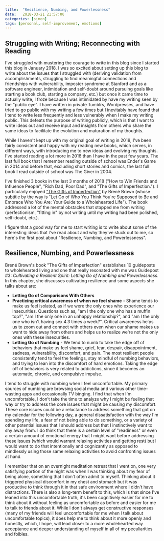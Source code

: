```yaml
---
title:  "Resilience, Numbing, and Powerlessness"
date:   2018-03-21 21:57:00
categories: [simon]
tags: [personal, self-improvement, emotions]
---
```


## Struggling with Writing; Reconnecting with Reading

I've struggled with mustering the courage to write in this blog since I started this blog in January 2018. I was so excited about setting up this blog to write about the issues that I struggled with (deriving validation from accomplishments, struggling to find meaningful connections and friendships with vulnerability, imposter syndrome at Stanford and as a software engineer, intimidation and self-doubt around pursuing goals like starting a book club, starting a company, etc.) but once it came time to actually write, I froze because I was intimidated by have my writing seen by the "public eye". I have written in private Tumblrs, Wordpresses, and have tried to go public with my writing a few times but I inevitably have found that I tend to write less frequently and less vulnerably when I make my writing public. This defeats the purpose of writing publicly, which is that I want to write ideas out and receive input and insights from others who share the same ideas to facilitate the evolution and maturation of my thoughts. 

While I haven't kept up with my original goal of writing in 2018, I've been fairly consistent and happy with my reading new books, which serves, in different ways, with introducing me to new ideas and evolving my thoughts. I've started reading a lot more in 2018 than I have in the past few years. The last full book that I remember reading outside of school was Ender's Game in 2014 and before that, excluding short stories and comics, the last full book I read outside of school was The Giver in 2004. 

I've finished 3 books in the last 3 months of 2018 ("How to Win Friends and Influence People", "Rich Dad, Poor Dad", and "The Gifts of Imperfection."). I particularly enjoyed ["The Gifts of Imperfection"](https://www.hazelden.org/HAZ_MEDIA/2545_GiftsofImperfection.pdf) by Brené Brown (whose subtitle by the way is "Let Go of Who You Think You're Supposed to Be and Embrace Who You Are: Your Guide to a Wholehearted Life"). The book addressed a lot of the mental obstacles that stopped me from writing (perfectionism, "fitting in" by not writing until my writing had been polished, self-doubt, etc.).

I figure that a good way for me to start writing is to write about some of the interesting ideas that I've read about and why they've stuck out to me, so here's the first post about "Resilience, Numbing, and Powerlessness".

## Resilience, Numbing, and Powerlessness

Brené Brown's book "The Gifts of Imperfection" establishes 10 guideposts to wholehearted living and one that really resonated with me was Guidepost #3: *Cultivating a Resilient Spirit: Letting Go of Numbing and Powerlessness*. In this chapter, she discusses cultivating resilience and some aspects she talks about are:
* **Letting Go of Comparisons With Others**
* **Practicing critical awareness of when we feel shame** - Shame tends to make us feel isolated, as if we were the only ones who experience our insecurities. Questions such as, "am I the only one who has a muffin top?", "am I the only one in an unhappy relationship?", and "am I the only one who isn't having sex 4.3 times a week?". Critical awareness helps us to zoom out and connect with others even when our shame makes us want to hide away from others and helps us to realize we're not the only ones with these insecurities.
* **Letting Go of Numbing** - We tend to numb to take the edge off of behaviors that make us feel shame, grief, fear, despair, disappointment, sadness, vulnerability, discomfort, and pain. The most resilient people consistently tend to feel the feelings, stay mindful of numbing behaviors, and trying to lean into the discomfort of hard emotions. Taking the edge off of behaviors is very related to addictions, since it becomes an automatic, chronic, and compulsive impulse.

I tend to struggle with numbing when I feel uncomfortable. My primary sources of numbing are browsing social media and various other time-wasting apps and occasionally TV binging. I find that when I'm uncomfortable, I don't take the time to analyze why I might be feeling that way or try to address the core issues that might be causing my discomfort. These core issues could be a reluctance to address something that got on my calendar for the following day, a general dissatisfaction with the way I'm spending my life, a fear of not being able to do something, or a variety of other potential issues that I should address but that I instinctively want to shy away from. I do think that there is a certain level of "readiness" or even a certain amount of emotional energy that I might want before addressing these issues (which would warrant relaxing activities and getting rest) but I would want to do that intentionally and cognizantly as opposed to mindlessly using those same relaxing activities to avoid confronting issues at hand.

I remember that on an overnight meditation retreat that I went on, one very satisfying portion of the night was when I was thinking about my fear of being alone, something that I don't often admit to myself. Thinking about it triggered physical discomfort in my chest and stomach but it was productive to think through it in that safe environment where I didn't have distractions. There is also a long-term benefit to this, which is that since I've leaned into this uncomfortable truth, it's been cognitively easier for me to think about it without feeling as uncomfortable as before and easier for me to talk to friends about it. While I don't always get constructive responses (many of my friends will feel uncomfortable for me when I talk about uncomfortable topics), it does help me to think about it more openly and honestly, which, I hope, will lead closer to a more wholehearted way acceptance and deeper understanding of myself in all of my peculiarities and foibles.
